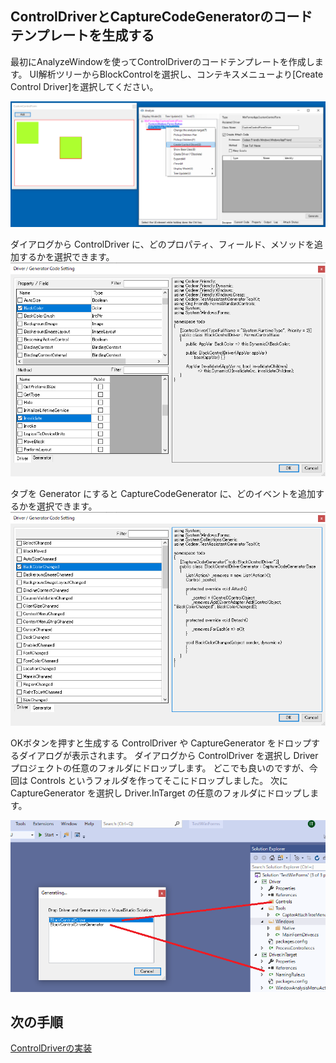 ## ControlDriverとCaptureCodeGeneratorのコードテンプレートを生成する

最初にAnalyzeWindowを使ってControlDriverのコードテンプレートを作成します。
UI解析ツリーからBlockControlを選択し、コンテキスメニューより[Create Control Driver]を選択してください。

![ControlDriver.CreateControlDriver.png](../Img/ControlDriver.CreateControlDriver.png)

ダイアログから ControlDriver に、どのプロパティ、フィールド、メソッドを追加するかを選択できます。
![DriverCodeSetting.png](../Img/DriverCodeSetting.png)

タブを Generator にすると CaptureCodeGenerator に、どのイベントを追加するかを選択できます。
![GeneratorCodeSetting.png](../Img/GeneratorCodeSetting.png)

OKボタンを押すと生成する ControlDriver や CaptureGenerator をドロップするダイアログが表示されます。
ダイアログから ControlDriver を選択し Driver プロジェクトの任意のフォルダにドロップします。
どこでも良いのですが、今回は Controls というフォルダを作ってそこにドロップしました。
次に CaptureGenerator を選択し Driver.InTarget の任意のフォルダにドロップします。

![ControlDriver.CreateControlDriver.Drop.png](../Img/ControlDriver.CreateControlDriver.Drop.png)

## 次の手順
[ControlDriverの実装](ControlDriver2.md)
